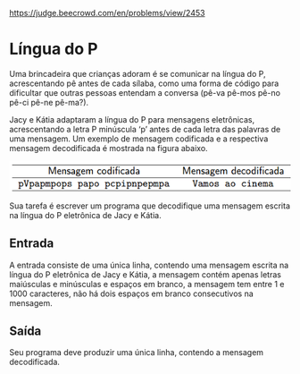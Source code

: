 https://judge.beecrowd.com/en/problems/view/2453

# Língua do P

Uma brincadeira que crianças adoram é se comunicar na língua do P, acrescentando
pê antes de cada sílaba, como uma forma de código para dificultar que outras
pessoas entendam a conversa (pê-va pê-mos pê-no pê-ci pê-ne pê-ma?).

Jacy e Kátia adaptaram a língua do P para mensagens eletrônicas, acrescentando a
letra P minúscula ‘p’ antes de cada letra das palavras de uma mensagem. Um
exemplo de mensagem codificada e a respectiva mensagem decodificada é mostrada
na figura abaixo.

<center><img src="imgs/UOJ_177_J.png"></center>

Sua tarefa é escrever um programa que decodifique uma mensagem escrita na língua
do P eletrônica de Jacy e Kátia.

## Entrada

A entrada consiste de uma única linha, contendo uma mensagem escrita na língua
do P eletrônica de Jacy e Kátia, a mensagem contém apenas letras maiúsculas e
minúsculas e espaços em branco, a mensagem tem entre 1 e 1000 caracteres, não há
dois espaços em branco consecutivos na mensagem.

## Saída

Seu programa deve produzir uma única linha, contendo a mensagem decodificada.
